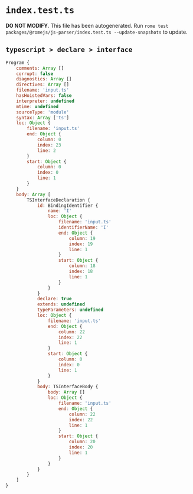 # `index.test.ts`

**DO NOT MODIFY**. This file has been autogenerated. Run `rome test packages/@romejs/js-parser/index.test.ts --update-snapshots` to update.

## `typescript > declare > interface`

```javascript
Program {
	comments: Array []
	corrupt: false
	diagnostics: Array []
	directives: Array []
	filename: 'input.ts'
	hasHoistedVars: false
	interpreter: undefined
	mtime: undefined
	sourceType: 'module'
	syntax: Array ['ts']
	loc: Object {
		filename: 'input.ts'
		end: Object {
			column: 0
			index: 23
			line: 2
		}
		start: Object {
			column: 0
			index: 0
			line: 1
		}
	}
	body: Array [
		TSInterfaceDeclaration {
			id: BindingIdentifier {
				name: 'I'
				loc: Object {
					filename: 'input.ts'
					identifierName: 'I'
					end: Object {
						column: 19
						index: 19
						line: 1
					}
					start: Object {
						column: 18
						index: 18
						line: 1
					}
				}
			}
			declare: true
			extends: undefined
			typeParameters: undefined
			loc: Object {
				filename: 'input.ts'
				end: Object {
					column: 22
					index: 22
					line: 1
				}
				start: Object {
					column: 0
					index: 0
					line: 1
				}
			}
			body: TSInterfaceBody {
				body: Array []
				loc: Object {
					filename: 'input.ts'
					end: Object {
						column: 22
						index: 22
						line: 1
					}
					start: Object {
						column: 20
						index: 20
						line: 1
					}
				}
			}
		}
	]
}
```
